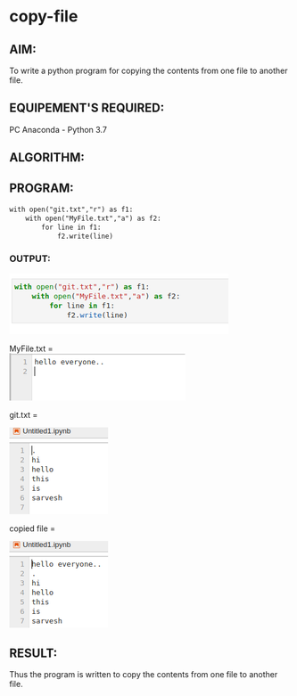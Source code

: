 # copy-file
## AIM:
To write a python program for copying the contents from one file to another file.
## EQUIPEMENT'S REQUIRED: 
PC
Anaconda - Python 3.7
## ALGORITHM: 

## PROGRAM:
```
with open("git.txt","r") as f1:
    with open("MyFile.txt","a") as f2:
        for line in f1:
            f2.write(line)
 ```           


### OUTPUT:
![ouput](./t1.png)

MyFile.txt  =  
 ![ouput](./t02.png)

git.txt =

![ouput](./t2.png)

copied file = 

![ouput](./t3.png)



## RESULT:
Thus the program is written to copy the contents from one file to another file.